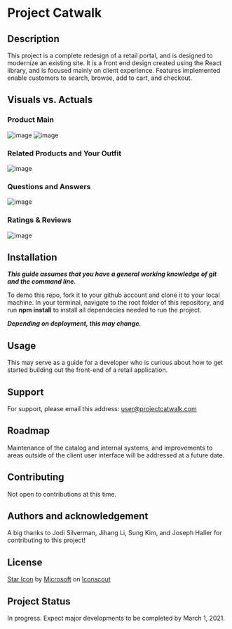 # Project Catwalk

## Description

This project is a complete redesign of a retail portal, and is designed to modernize an existing site. It is a front end design created using the React library, and is focused mainly on client experience. Features implemented enable customers to search, browse, add to cart, and checkout.

## Visuals vs. Actuals

### Product Main
![image](https://user-images.githubusercontent.com/72178817/121737100-70383800-cac6-11eb-8845-efa7953cc8a5.png)
![image](https://user-images.githubusercontent.com/72178817/121737157-82b27180-cac6-11eb-9dd4-8b1ae9cfd470.png)

### Related Products and Your Outfit
![image](https://user-images.githubusercontent.com/72178817/121736291-5ea26080-cac5-11eb-94df-c8cd7525d286.png)
### Questions and Answers
![image](https://user-images.githubusercontent.com/72178817/121736321-67933200-cac5-11eb-8b56-dc36fc70013c.png)
### Ratings & Reviews
![image](https://user-images.githubusercontent.com/72178817/121736349-724dc700-cac5-11eb-8702-def71ed2289a.png)

## Installation

***This guide assumes that you have a general working knowledge of git and the command line.***

To demo this repo, fork it to your github account and clone it to your local machine. In your terminal, navigate to the root folder of this repository, and run **npm install** to install all dependecies needed to run the project.

***Depending on deployment, this may change.***

## Usage

This may serve as a guide for a developer who is curious about how to get started building out the front-end of a retail application.

## Support

For support, please email this address: user@projectcatwalk.com

## Roadmap

Maintenance of the catalog and internal systems, and improvements to areas outside of the client user interface will be addressed at a future date.

## Contributing

Not open to contributions at this time.

## Authors and acknowledgement

A big thanks to Jodi Silverman, Jihang Li, Sung Kim, and Joseph Haller for contributing to this project!

## License

<a href="https://iconscout.com/icons/star" target="_blank">Star Icon</a> by <a href="https://iconscout.com/contributors/fluent">Microsoft</a> on <a href="https://iconscout.com">Iconscout</a>

## Project Status

In progress. Expect major developments to be completed by March 1, 2021.
